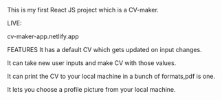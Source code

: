 This is my first React JS project which is a CV-maker.

LIVE:

cv-maker-app.netlify.app

FEATURES
It has a default CV which gets updated on input changes.

It can take new user inputs and make CV with those values.

It can print the CV to your local machine in a bunch of formats,pdf is one.

It lets you choose a profile picture from your local machine.







